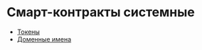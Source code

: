 # Смарт-контракты системные

  * [Токены](/developers/system_contracts/cyber.token_contract.md)
  * [Доменные имена](/developers/system_contracts/cyber.domain_contract.md)


  